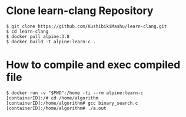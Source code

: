 # Clone learn-clang Repository

```
$ git clone https://github.com/KushibikiMashu/learn-clang.git
$ cd learn-clang
$ docker pull alpine:3.8
$ docker build -t alpine:learn-c .
```

# How to compile and exec compiled file
```
$ docker run -v "$PWD":/home -ti --rm alpine:learn-c
[containerID]:/# cd /home/algorithm
[containerID]:/home/algorithm# gcc binary_search.c
[containerID]:/home/algorithm# ./a.out
```
